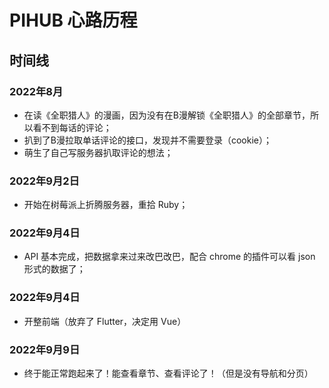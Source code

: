 # PIHUB 心路历程
## 时间线
### 2022年8月
- 在读《全职猎人》的漫画，因为没有在B漫解锁《全职猎人》的全部章节，所以看不到每话的评论；
- 扒到了B漫拉取单话评论的接口，发现并不需要登录（cookie）；
- 萌生了自己写服务器扒取评论的想法；

### 2022年9月2日
- 开始在树莓派上折腾服务器，重拾 Ruby；

### 2022年9月4日
- API 基本完成，把数据拿来过来改巴改巴，配合 chrome 的插件可以看 json 形式的数据了；

### 2022年9月4日
- 开整前端（放弃了 Flutter，决定用 Vue）

### 2022年9月9日
- 终于能正常跑起来了！能查看章节、查看评论了！（但是没有导航和分页）